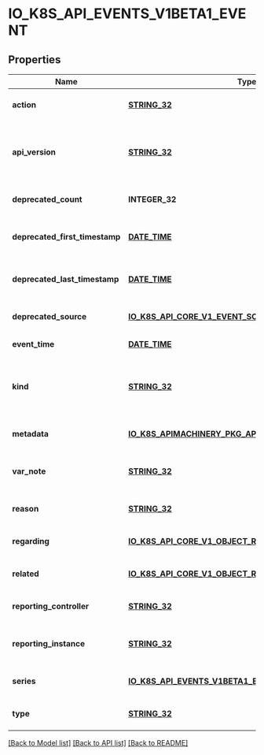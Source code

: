 # IO_K8S_API_EVENTS_V1BETA1_EVENT

## Properties
Name | Type | Description | Notes
------------ | ------------- | ------------- | -------------
**action** | [**STRING_32**](STRING_32.md) | action is what action was taken/failed regarding to the regarding object. It is machine-readable. This field can have at most 128 characters. | [optional] [default to null]
**api_version** | [**STRING_32**](STRING_32.md) | APIVersion defines the versioned schema of this representation of an object. Servers should convert recognized schemas to the latest internal value, and may reject unrecognized values. More info: https://git.k8s.io/community/contributors/devel/sig-architecture/api-conventions.md#resources | [optional] [default to null]
**deprecated_count** | **INTEGER_32** | deprecatedCount is the deprecated field assuring backward compatibility with core.v1 Event type. | [optional] [default to null]
**deprecated_first_timestamp** | [**DATE_TIME**](DATE_TIME.md) | Time is a wrapper around time.Time which supports correct marshaling to YAML and JSON.  Wrappers are provided for many of the factory methods that the time package offers. | [optional] [default to null]
**deprecated_last_timestamp** | [**DATE_TIME**](DATE_TIME.md) | Time is a wrapper around time.Time which supports correct marshaling to YAML and JSON.  Wrappers are provided for many of the factory methods that the time package offers. | [optional] [default to null]
**deprecated_source** | [**IO_K8S_API_CORE_V1_EVENT_SOURCE**](io.k8s.api.core.v1.EventSource.md) |  | [optional] [default to null]
**event_time** | [**DATE_TIME**](DATE_TIME.md) | MicroTime is version of Time with microsecond level precision. | [default to null]
**kind** | [**STRING_32**](STRING_32.md) | Kind is a string value representing the REST resource this object represents. Servers may infer this from the endpoint the client submits requests to. Cannot be updated. In CamelCase. More info: https://git.k8s.io/community/contributors/devel/sig-architecture/api-conventions.md#types-kinds | [optional] [default to null]
**metadata** | [**IO_K8S_APIMACHINERY_PKG_APIS_META_V1_OBJECT_META**](io.k8s.apimachinery.pkg.apis.meta.v1.ObjectMeta.md) |  | [optional] [default to null]
**var_note** | [**STRING_32**](STRING_32.md) | note is a human-readable description of the status of this operation. Maximal length of the note is 1kB, but libraries should be prepared to handle values up to 64kB. | [optional] [default to null]
**reason** | [**STRING_32**](STRING_32.md) | reason is why the action was taken. It is human-readable. This field can have at most 128 characters. | [optional] [default to null]
**regarding** | [**IO_K8S_API_CORE_V1_OBJECT_REFERENCE**](io.k8s.api.core.v1.ObjectReference.md) |  | [optional] [default to null]
**related** | [**IO_K8S_API_CORE_V1_OBJECT_REFERENCE**](io.k8s.api.core.v1.ObjectReference.md) |  | [optional] [default to null]
**reporting_controller** | [**STRING_32**](STRING_32.md) | reportingController is the name of the controller that emitted this Event, e.g. &#x60;kubernetes.io/kubelet&#x60;. This field cannot be empty for new Events. | [optional] [default to null]
**reporting_instance** | [**STRING_32**](STRING_32.md) | reportingInstance is the ID of the controller instance, e.g. &#x60;kubelet-xyzf&#x60;. This field cannot be empty for new Events and it can have at most 128 characters. | [optional] [default to null]
**series** | [**IO_K8S_API_EVENTS_V1BETA1_EVENT_SERIES**](io.k8s.api.events.v1beta1.EventSeries.md) |  | [optional] [default to null]
**type** | [**STRING_32**](STRING_32.md) | type is the type of this event (Normal, Warning), new types could be added in the future. It is machine-readable. | [optional] [default to null]

[[Back to Model list]](../README.md#documentation-for-models) [[Back to API list]](../README.md#documentation-for-api-endpoints) [[Back to README]](../README.md)


